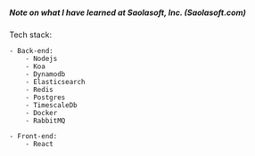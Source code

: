 ##### Note on what I have learned at Saolasoft, Inc. (Saolasoft.com)

Tech stack:
    
    - Back-end:
        - Nodejs
        - Koa
        - Dynamodb
        - Elasticsearch        
        - Redis
        - Postgres
        - TimescaleDb
        - Docker
        - RabbitMQ        

    - Front-end:
        - React